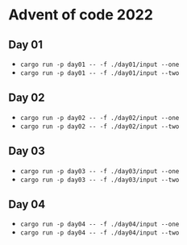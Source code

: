 # Advent of code 2022

## Day 01

- `cargo run -p day01 -- -f ./day01/input --one`
- `cargo run -p day01 -- -f ./day01/input --two`

## Day 02

- `cargo run -p day02 -- -f ./day02/input --one`
- `cargo run -p day02 -- -f ./day02/input --two`


## Day 03

- `cargo run -p day03 -- -f ./day03/input --one`
- `cargo run -p day03 -- -f ./day03/input --two`

## Day 04

- `cargo run -p day04 -- -f ./day04/input --one`
- `cargo run -p day04 -- -f ./day04/input --two`
